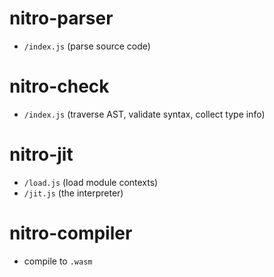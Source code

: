 # nitro-parser
- `/index.js` (parse source code)

# nitro-check
- `/index.js` (traverse AST, validate syntax, collect type info)

# nitro-jit
- `/load.js` (load module contexts)
- `/jit.js` (the interpreter)

# nitro-compiler
- compile to `.wasm`
